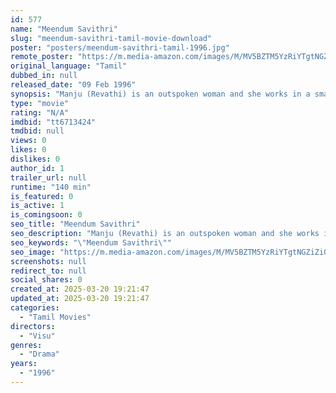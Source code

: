 ```yaml
---
id: 577
name: "Meendum Savithri"
slug: "meendum-savithri-tamil-movie-download"
poster: "posters/meendum-savithri-tamil-1996.jpg"
remote_poster: "https://m.media-amazon.com/images/M/MV5BZTM5YzRiYTgtNGZiZi00ZTM2LThmNTQtYzJiMmE1ZjE0YzE2XkEyXkFqcGc@._V1_SX300.jpg"
original_language: "Tamil"
dubbed_in: null
released_date: "09 Feb 1996"
synopsis: "Manju (Revathi) is an outspoken woman and she works in a small company. She lives with her father Narayana Moorthy (Visu) who tries to reform the people as much as possible. Belonging to a middle class family, she cannot provide a..."
type: "movie"
rating: "N/A"
imdbid: "tt6713424"
tmdbid: null
views: 0
likes: 0
dislikes: 0
author_id: 1
trailer_url: null
runtime: "140 min"
is_featured: 0
is_active: 1
is_comingsoon: 0
seo_title: "Meendum Savithri"
seo_description: "Manju (Revathi) is an outspoken woman and she works in a small company. She lives with her father Narayana Moorthy (Visu) who tries to reform the people as much as possible. Belonging to a middle class family, she cannot provide a..."
seo_keywords: "\"Meendum Savithri\""
seo_image: "https://m.media-amazon.com/images/M/MV5BZTM5YzRiYTgtNGZiZi00ZTM2LThmNTQtYzJiMmE1ZjE0YzE2XkEyXkFqcGc@._V1_SX300.jpg"
screenshots: null
redirect_to: null
social_shares: 0
created_at: 2025-03-20 19:21:47
updated_at: 2025-03-20 19:21:47
categories:
  - "Tamil Movies"
directors:
  - "Visu"
genres:
  - "Drama"
years:
  - "1996"
---
```

